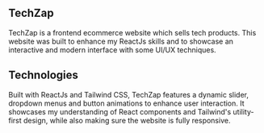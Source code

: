 ## TechZap

TechZap is a frontend ecommerce website which sells tech products. This website was built to enhance my ReactJs skills and to showcase an interactive and modern interface with some UI/UX techniques.

## Technologies

Built with ReactJs and Tailwind CSS, TechZap features a dynamic slider, dropdown menus and button animations to enhance user interaction. It showcases my understanding of React components and Tailwind's utility-first design, while also making sure the website is fully responsive.

##
